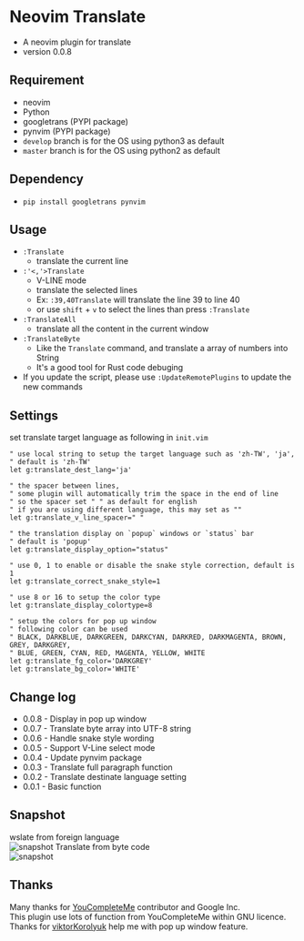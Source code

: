# Neovim Translate
- A neovim plugin for translate
- version 0.0.8

## Requirement
- neovim
- Python
- googletrans (PYPI package)
- pynvim (PYPI package)
- `develop` branch is for the OS using python3 as default
- `master` branch is for the OS using python2 as default


## Dependency
- `pip install googletrans pynvim`

## Usage
- `:Translate`
  - translate the current line
- `:'<,'>Translate`
  - V-LINE mode
  - translate the selected lines
  - Ex: `:39,40Translate` will translate the line 39 to line 40
  - or use `shift` + `v` to select the lines than press `:Translate`
- `:TranslateAll`
  - translate all the content in the current window
- `:TranslateByte`
  - Like the `Translate` command, and translate a array of numbers into String
  - It's a good tool for Rust code debuging
- If you update the script, please use `:UpdateRemotePlugins` to update the new commands

## Settings
set translate target language as following in `init.vim`

```vim
" use local string to setup the target language such as 'zh-TW', 'ja', 
" default is 'zh-TW'
let g:translate_dest_lang='ja'

" the spacer between lines,
" some plugin will automatically trim the space in the end of line
" so the spacer set " " as default for english
" if you are using different language, this may set as ""
let g:translate_v_line_spacer=" "

" the translation display on `popup` windows or `status` bar
" default is 'popup'
let g:translate_display_option="status"

" use 0, 1 to enable or disable the snake style correction, default is 1
let g:translate_correct_snake_style=1

" use 8 or 16 to setup the color type
let g:translate_display_colortype=8

" setup the colors for pop up window
" following color can be used 
" BLACK, DARKBLUE, DARKGREEN, DARKCYAN, DARKRED, DARKMAGENTA, BROWN, GREY, DARKGREY,
" BLUE, GREEN, CYAN, RED, MAGENTA, YELLOW, WHITE
let g:translate_fg_color='DARKGREY'
let g:translate_bg_color='WHITE'
```

## Change log
- 0.0.8 - Display in pop up window
- 0.0.7 - Translate byte array into UTF-8 string
- 0.0.6 - Handle snake style wording
- 0.0.5 - Support V-Line select mode
- 0.0.4 - Update pynvim package
- 0.0.3 - Translate full paragraph function
- 0.0.2 - Translate destinate language setting
- 0.0.1 - Basic function

## Snapshot
wslate from foreign language  
![snapshot](https://raw.githubusercontent.com/yanganto/nvim-translate/master/snapshot.png)
Translate from byte code  
![snapshot](https://raw.githubusercontent.com/yanganto/nvim-translate/master/snapshot2.png)

## Thanks
Many thanks for [YouCompleteMe](https://github.com/Valloric/YouCompleteMe) contributor and Google Inc.  
This plugin use lots of function from YouCompleteMe within GNU licence.  
Thanks for [viktorKorolyuk](https://github.com/viktorKorolyuk) help me with pop up window feature.  

